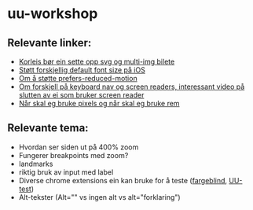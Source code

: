 # uu-workshop


## Relevante linker:

- [Korleis bør ein sette opp svg og multi-img bilete](https://developer.mozilla.org/en-US/docs/Web/Accessibility/ARIA/Roles/img_role)
- [Støtt forskjellig default font size på iOS](https://dev.to/colingourlay/how-to-support-apple-s-dynamic-text-in-your-web-content-with-css-40c0)
- [Om å støtte prefers-reduced-motion](https://www.smashingmagazine.com/2021/10/respecting-users-motion-preferences/)
- [Om forskjell på keyboard nav og screen readers, interessant video på slutten av ei som bruker screen reader](https://tink.uk/the-difference-between-keyboard-and-screen-reader-navigation/)
- [Når skal eg bruke pixels og når skal eg bruke rem](https://www.joshwcomeau.com/css/surprising-truth-about-pixels-and-accessibility/)



## Relevante tema:
- Hvordan ser siden ut på 400% zoom
- Fungerer breakpoints med zoom?
- landmarks
- riktig bruk av input med label
- Diverse chrome extensions ein kan bruke for å teste ([fargeblind](https://chrome.google.com/webstore/detail/colorblindly/floniaahmccleoclneebhhmnjgdfijgg?hl=en), [UU-test](https://chrome.google.com/webstore/detail/wave-evaluation-tool/jbbplnpkjmmeebjpijfedlgcdilocofh))
- Alt-tekster (Alt="" vs ingen alt vs alt="forklaring")
